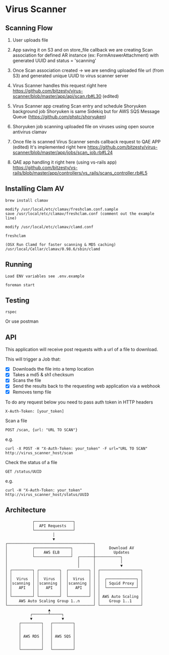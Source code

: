 # Virus Scanner

## Scanning Flow

1) User uploads file

2) App saving it on S3 and on store_file callback we are creating Scan association for defined AR instance (ex: FormAnswerAttachment) with generated UUID and status = 'scanning'

3) Once Scan association created -> we are sending uploaded file url (from S3) and generated unique UUID to virus scanner server

4) Virus Scanner handles this request right here https://github.com/bitzesty/virus-scanner/blob/master/app/api/scan.rb#L30 (edited)

5) Virus Scanner app creating Scan entry and schedule Shoryuken background job
Shoryuken is same Sidekiq but for AWS SQS Message Queue (https://github.com/phstc/shoryuken)

6) Shoryuken job scanning uploaded file on viruses using open source antivirus clamav

7) Once file is scanned Virus Scanner sends callback request to QAE APP (edited) It's implemented right here https://github.com/bitzesty/virus-scanner/blob/master/app/jobs/scan_job.rb#L24

8) QAE app handling it right here (using vs-rails app) https://github.com/bitzesty/vs-rails/blob/master/app/controllers/vs_rails/scans_controller.rb#L5

## Installing Clam AV

    brew install clamav

    modify /usr/local/etc/clamav/freshclam.conf.sample
    save /usr/local/etc/clamav/freshclam.conf (comment out the example line)

    modify /usr/local/etc/clamav/clamd.conf

    freshclam

    (OSX Run Clamd for faster scanning & MD5 caching)
    /usr/local/Cellar/clamav/0.98.6/sbin/clamd

## Running

    Load ENV variables see .env.example

    foreman start

## Testing

`rspec`

Or use postman


## API

This application will receive post requests with a url of a file to download.

This will trigger a Job that:

- [x] Downloads the file into a temp location
- [x] Takes a md5 & sh1 checksum
- [x] Scans the file
- [x] Send the results back to the requesting web application via a webhook
- [x] Removes temp file

To do any request below you need to pass auth token in HTTP headers

    X-Auth-Token: [your_token]

Scan a file

    POST /scan, {url: "URL TO SCAN"}

  e.g.

    curl -X POST -H "X-Auth-Token: your_token" -F url="URL TO SCAN" http://virus_scanner_host/scan

Check the status of a file

    GET /status/UUID

  e.g.

    curl -H "X-Auth-Token: your_token" http://virus_scanner_host/status/UUID

## Architecture

                ┌─────────────────┐
                │  API Requests   │
                └─────────────────┘
                         │
                         ▼
    ┌──────────────────────────────────────┐
    │           ┌────────────────┐         │      Download AV
    │           │    AWS ELB     │         │        Updates
    │           └────────────────┘  ┌──────┼───────────┐
    │                               │      │           │
    │                               │      │           ▼
    │ ┌─────────┐ ┌─────────┐  ┌─────────┐ │ ┌──────────────────┐
    │ │         │ │         │  │         │ │ │                  │
    │ │  Virus  │ │  Virus  │  │  Virus  │ │ │  ┌─────────────┐ │
    │ │scanning │ │scanning │  │scanning │ │ │  │ Squid Proxy │ │
    │ │   API   │ │   API   │  │   API   │ │ │  └─────────────┘ │
    │ │         │ │         │  │         │ │ │                  │
    │ └─────────┘ └─────────┘  └─────────┘ │ │ AWS Auto Scaling │
    │     AWS Auto Scaling Group 1..n      │ │    Group 1..1    │
    └──────────────────────────────────────┘ └──────────────────┘
                       ▲
               ┌───────┴─────┐
               ▼             ▼
          ┌─────────┐   ┌─────────┐
          │         │   │         │
          │         │   │         │
          │ AWS RDS │   │ AWS SQS │
          │         │   │         │
          │         │   │         │
          └─────────┘   └─────────┘
